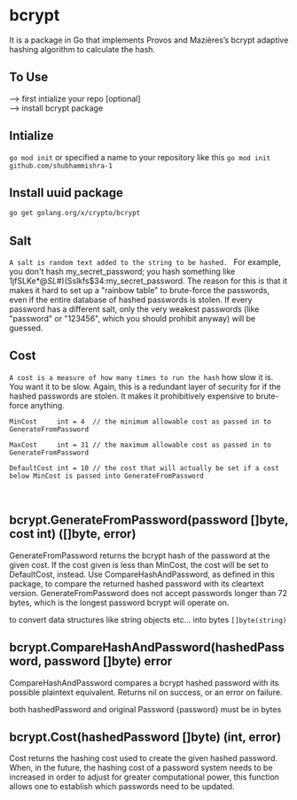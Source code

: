 # bcrypt
It is a package in Go that implements Provos and Mazières’s bcrypt adaptive hashing algorithm to calculate the hash.

## To Use
--> first intialize your repo [optional]
<br>
--> install bcrypt package

## Intialize

```go mod init```
or specified a name to your repository like this
```go mod init github.com/shubhammishra-1```

## Install uuid package

```bash
go get golang.org/x/crypto/bcrypt
```

## Salt
```A salt is random text added to the string to be hashed. ```
For example, you don't hash my_secret_password; you hash something like 1jfSLKe$*@SL$#)(Sslkfs$34:my_secret_password. The reason for this is that it makes it hard to set up a "rainbow table" to brute-force the passwords, even if the entire database of hashed passwords is stolen. If every password has a different salt, only the very weakest passwords (like "password" or "123456", which you should prohibit anyway) will be guessed.

## Cost

```A cost is a measure of how many times to run the hash```
how slow it is. You want it to be slow. Again, this is a redundant layer of security for if the hashed passwords are stolen. It makes it prohibitively expensive to brute-force anything.

```MinCost     int = 4  // the minimum allowable cost as passed in to GenerateFromPassword```
<br>

```MaxCost     int = 31 // the maximum allowable cost as passed in to GenerateFromPassword```
<br>

```DefaultCost int = 10 // the cost that will actually be set if a cost below MinCost is passed into GenerateFromPassword```

<br>




## bcrypt.GenerateFromPassword(password []byte, cost int) ([]byte, error)

GenerateFromPassword returns the bcrypt hash of the password at the given cost. If the cost given is less than MinCost, the cost will be set to DefaultCost, instead. Use CompareHashAndPassword, as defined in this package, to compare the returned hashed password with its cleartext version. GenerateFromPassword does not accept passwords longer than 72 bytes, which is the longest password bcrypt will operate on. 

to convert data structures like string objects etc... into bytes ```[]byte(string)```



## bcrypt.CompareHashAndPassword(hashedPassword, password []byte) error
CompareHashAndPassword compares a bcrypt hashed password with its possible plaintext equivalent. Returns nil on success, or an error on failure. 

both hashedPassword and original Password {password} must be in bytes 


## bcrypt.Cost(hashedPassword []byte) (int, error)

Cost returns the hashing cost used to create the given hashed password. When, in the future, the hashing cost of a password system needs to be increased in order to adjust for greater computational power, this function allows one to establish which passwords need to be updated. 







